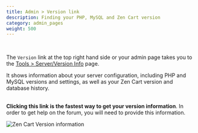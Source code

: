 ```yaml
---
title: Admin > Version link 
description: Finding your PHP, MySQL and Zen Cart version
category: admin_pages
weight: 500
---
```

<br />

The `Version` link at the top right hand side or your admin page takes you to the 
[Tools > Server/Version Info](/user/admin_pages/tools/server_info/) page. 

It shows information about your server configuration,
including PHP and MySQL versions and settings, as well as 
your Zen Cart version and database history. 
<br /><br />

**Clicking this link is the fastest way to get your version information**.
In order to get help on the forum, you will need to provide this information.


![Zen Cart Version information](/images/version_link.png) 


